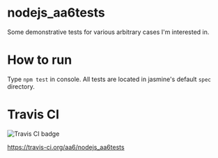 # nodejs_aa6tests
Some demonstrative tests for various arbitrary cases I'm interested in.
# How to run
Type `npm test` in console. All tests are located in jasmine's default `spec` directory.
# Travis CI
![Travis CI badge](https://travis-ci.org/aa6/nodejs_aa6tests.svg?branch=master)

https://travis-ci.org/aa6/nodejs_aa6tests
